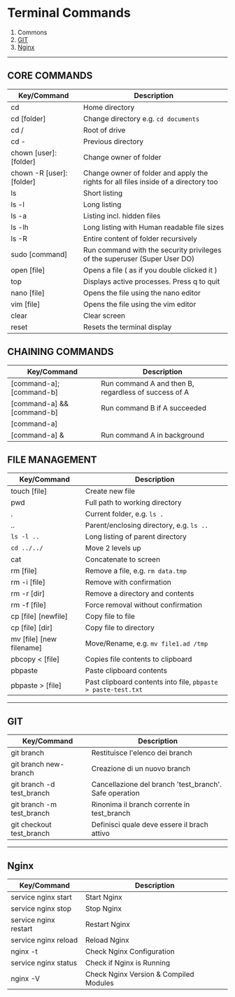 # Terminal Commands

1. Commons
1. [GIT](#git)
1. [Nginx](#nginx)
---

## CORE COMMANDS

| Key/Command | Description |
| ----------- | ----------- |
| cd |  Home directory |
| cd [folder] | Change directory e.g. `cd documents` |
| cd /  | Root of drive |
| cd -  | Previous directory |
| chown [user]: [folder]  | Change owner of folder |
| chown -R [user]: [folder]  | Change owner of folder and apply the rights for all files inside of a directory too|
| ls | Short listing |
| ls -l | Long listing |
| ls -a | Listing incl. hidden files |
| ls -lh| Long listing with Human readable file sizes |
| ls -R | Entire content of folder recursively |
| sudo [command] | Run command with the security privileges of the superuser (Super User DO) |
| open [file] | Opens a file ( as if you double clicked it ) |
| top | Displays active processes. Press q to quit |
| nano [file] | Opens the file using the nano editor |
| vim [file] | Opens the file using the vim editor |
| clear |  Clear screen |
| reset |  Resets the terminal display |

## CHAINING COMMANDS

| Key/Command | Description |
| ----------- | ----------- |
| [command-a]; [command-b] | Run command A and then B, regardless of success of A |
| [command-a] && [command-b] | Run command B if A succeeded |
| [command-a] || [command-b] | Run command B if A failed |
| [command-a] & | Run command A in background |

## FILE MANAGEMENT

| Key/Command | Description |
| ----------- | ----------- |
| touch [file] |   Create new file |
| pwd | Full path to working directory |
| . |  Current folder, e.g. `ls .` |
| .. | Parent/enclosing directory, e.g. `ls ..` |
| `ls -l ..` | Long listing of parent directory |
| `cd ../../` | Move 2 levels up |
| cat | Concatenate to screen |
| rm [file] |  Remove a file, e.g. `rm data.tmp` |
| rm -i [file] | Remove with confirmation |
| rm -r [dir] | Remove a directory and contents |
| rm -f [file] | Force removal without confirmation |
| cp [file] [newfile] | Copy file to file |
| cp [file] [dir] | Copy file to directory |
| mv [file] [new filename] |  Move/Rename, e.g. `mv file1.ad /tmp` |
| pbcopy < [file] | Copies file contents to clipboard |
| pbpaste | Paste clipboard contents |
| pbpaste > [file] | Past clipboard contents into file, `pbpaste > paste-test.txt` |

---

## GIT

| Key/Command | Description |
| ----------- | ----------- |
| git branch | Restituisce l'elenco dei branch |
| git branch new-branch |   Creazione di un nuovo branch |
| git branch -d test_branch | Cancellazione del branch 'test_branch'. Safe operation |
| git branch -m test_branch | Rinonima il branch corrente in test_branch |
| git checkout test_branch | Definisci quale deve essere il brach attivo |

---

## Nginx

| Key/Command | Description |
| ----------- | ----------- |
| service nginx start | Start Nginx |
| service nginx stop | Stop Nginx |
| service nginx restart | Restart Nginx |
| service nginx reload | Reload Nginx |
| nginx -t | Check Nginx Configuration |
| service nginx status | Check if Nginx is Running |
| nginx -V | Check Nginx Version & Compiled Modules |
